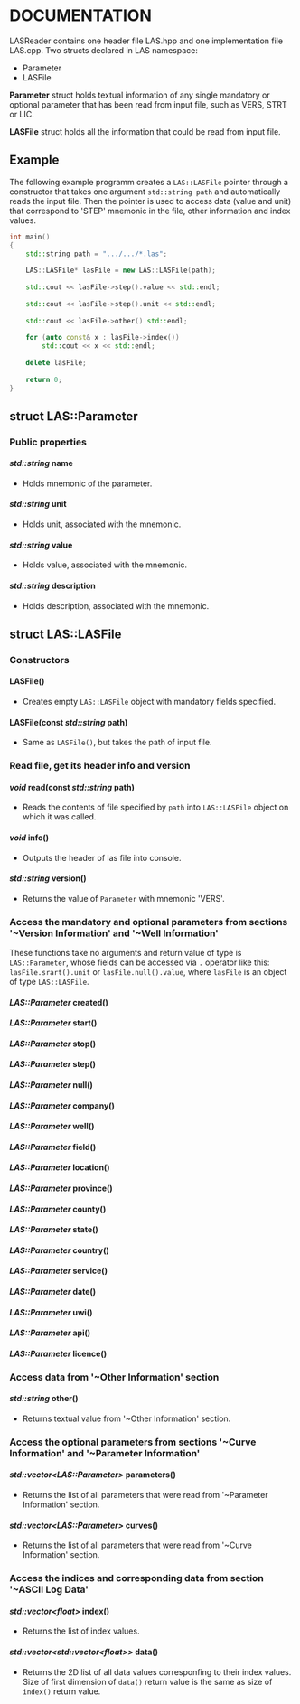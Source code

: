 # DOCUMENTATION

LASReader contains one header file LAS.hpp and one implementation file LAS.cpp. Two structs declared in LAS namespace:
  * Parameter
  * LASFile

**Parameter** struct holds textual information of any single mandatory or optional parameter that has been read from input file, 
such as VERS, STRT or LIC.

**LASFile** struct holds all the information that could be read from input file.


## Example

The following example programm creates a `LAS::LASFile` pointer through a constructor that takes 
one argument `std::string path` and automatically reads the input file. Then the pointer is used to access
data (value and unit) that correspond to 'STEP' mnemonic in the file, other information and index values.
```c++
int main()
{
    std::string path = ".../.../*.las";
    
    LAS::LASFile* lasFile = new LAS::LASFile(path);
    
    std::cout << lasFile->step().value << std::endl;
    
    std::cout << lasFile->step().unit << std::endl;
    
    std::cout << lasFile->other() std::endl;
    
    for (auto const& x : lasFile->index())
        std::cout << x << std::endl;
    
    delete lasFile;
    
    return 0;
}
```



## struct LAS::Parameter

### Public properties
#### *std::string* name
- Holds mnemonic of the parameter.
#### *std::string* unit
- Holds unit, associated with the mnemonic.
#### *std::string* value
- Holds value, associated with the mnemonic.
#### *std::string* description
- Holds description, associated with the mnemonic.
 



## struct LAS::LASFile

### Constructors

#### LASFile()
- Creates empty `LAS::LASFile` object with mandatory fields specified.
#### LASFile(const *std::string* path)
- Same as `LASFile()`, but takes the path of input file.

### Read file, get its header info and version
#### *void* read(const *std::string* path)
- Reads the contents of file specified by `path` into `LAS::LASFile` object on which it was called.
#### *void* info()
- Outputs the header of las file into console.
#### *std::string* version()
- Returns the value of `Parameter` with mnemonic 'VERS'.

### Access the mandatory and optional parameters from sections '~Version Information' and '~Well Information'
These functions take no arguments and return value of type is `LAS::Parameter`, whose fields can be accessed via `.` 
operator like this: `lasFile.srart().unit` or `lasFile.null().value`, where `lasFile` is an object of type `LAS::LASFile`.
#### *LAS::Parameter* created()
#### *LAS::Parameter* start()
#### *LAS::Parameter* stop()
#### *LAS::Parameter* step()
#### *LAS::Parameter* null()
#### *LAS::Parameter* company()
#### *LAS::Parameter* well()
#### *LAS::Parameter* field()
#### *LAS::Parameter* location()
#### *LAS::Parameter* province()
#### *LAS::Parameter* county()
#### *LAS::Parameter* state()
#### *LAS::Parameter* country()
#### *LAS::Parameter* service()
#### *LAS::Parameter* date()
#### *LAS::Parameter* uwi()
#### *LAS::Parameter* api()
#### *LAS::Parameter* licence()

### Access data from '~Other Information' section
#### *std::string* other()
- Returns textual value from '~Other Information' section.

### Access the optional parameters from sections '~Curve Information' and '~Parameter Information'
#### *std::vector\<LAS::Parameter>* parameters()
- Returns the list of all parameters that were read from '~Parameter Information' section.
#### *std::vector\<LAS::Parameter>* curves()
- Returns the list of all parameters that were read from '~Curve Information' section.

### Access the indices and corresponding data from section '~ASCII Log Data'
#### *std::vector\<float>* index()
- Returns the list of index values.
#### *std::vector\<std::vector\<float>>* data()
- Returns the 2D list of all data values corresponfing to their index values.  Size of first dimension of `data()` return value is the same as size of `index()` return value.
